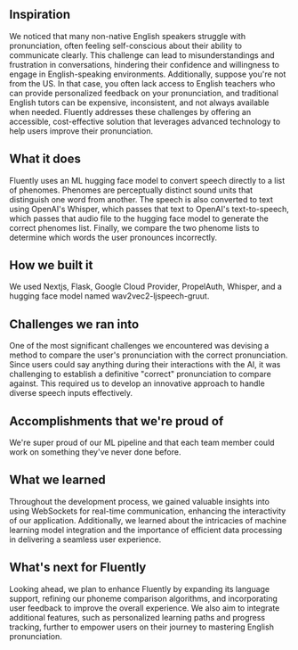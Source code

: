 ## Inspiration
We noticed that many non-native English speakers struggle with pronunciation, often feeling self-conscious about their ability to communicate clearly. This challenge can lead to misunderstandings and frustration in conversations, hindering their confidence and willingness to engage in English-speaking environments. Additionally, suppose you're not from the US. In that case, you often lack access to English teachers who can provide personalized feedback on your pronunciation, and traditional English tutors can be expensive, inconsistent, and not always available when needed. Fluently addresses these challenges by offering an accessible, cost-effective solution that leverages advanced technology to help users improve their pronunciation.

## What it does
Fluently uses an ML hugging face model to convert speech directly to a list of phenomes. Phenomes are perceptually distinct sound units that distinguish one word from another. The speech is also converted to text using OpenAI's Whisper, which passes that text to OpenAI's text-to-speech, which passes that audio file to the hugging face model to generate the correct phenomes list. Finally, we compare the two phenome lists to determine which words the user pronounces incorrectly.

## How we built it
We used Nextjs, Flask, Google Cloud Provider, PropelAuth, Whisper, and a hugging face model named wav2vec2-ljspeech-gruut.

## Challenges we ran into
One of the most significant challenges we encountered was devising a method to compare the user's pronunciation with the correct pronunciation. Since users could say anything during their interactions with the AI, it was challenging to establish a definitive "correct" pronunciation to compare against. This required us to develop an innovative approach to handle diverse speech inputs effectively.

## Accomplishments that we're proud of
We're super proud of our ML pipeline and that each team member could work on something they've never done before.

## What we learned
Throughout the development process, we gained valuable insights into using WebSockets for real-time communication, enhancing the interactivity of our application. Additionally, we learned about the intricacies of machine learning model integration and the importance of efficient data processing in delivering a seamless user experience.

## What's next for Fluently
Looking ahead, we plan to enhance Fluently by expanding its language support, refining our phoneme comparison algorithms, and incorporating user feedback to improve the overall experience. We also aim to integrate additional features, such as personalized learning paths and progress tracking, further to empower users on their journey to mastering English pronunciation.
